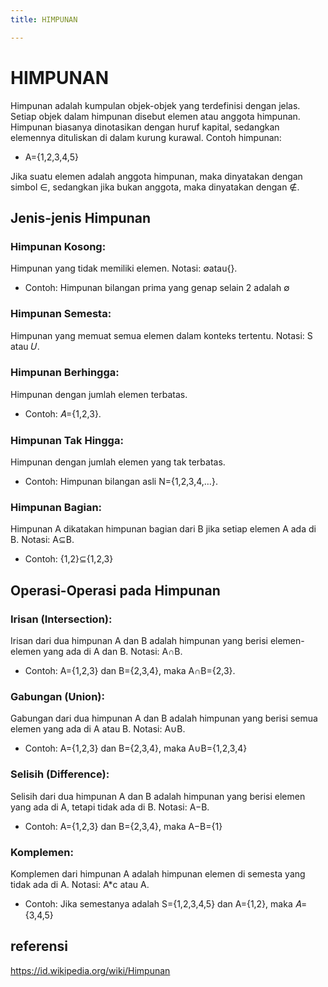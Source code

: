 ```yaml
---
title: HIMPUNAN

---
```


# HIMPUNAN
Himpunan adalah kumpulan objek-objek yang terdefinisi dengan jelas. Setiap objek dalam himpunan disebut elemen atau anggota himpunan. Himpunan biasanya dinotasikan dengan huruf kapital, sedangkan elemennya dituliskan di dalam kurung kurawal. Contoh himpunan:
* A={1,2,3,4,5}

Jika suatu elemen adalah anggota himpunan, maka dinyatakan dengan simbol ∈, sedangkan jika bukan anggota, maka dinyatakan dengan ∉.

## Jenis-jenis Himpunan
### Himpunan Kosong: 
Himpunan yang tidak memiliki elemen. Notasi: ∅atau{}.
* Contoh: Himpunan bilangan prima yang genap selain 2 adalah ∅

### Himpunan Semesta: 
Himpunan yang memuat semua elemen dalam konteks tertentu. Notasi: S atau 𝑈.

### Himpunan Berhingga: 
Himpunan dengan jumlah elemen terbatas.
* Contoh: 𝐴={1,2,3}.

### Himpunan Tak Hingga: 
Himpunan dengan jumlah elemen yang tak terbatas.
* Contoh: Himpunan bilangan asli N={1,2,3,4,…}.

### Himpunan Bagian: 
Himpunan A dikatakan himpunan bagian dari B jika setiap elemen A ada di B. Notasi: A⊆B.
* Contoh: {1,2}⊆{1,2,3}

## Operasi-Operasi pada Himpunan
### Irisan (Intersection): 
Irisan dari dua himpunan A dan B adalah himpunan yang berisi elemen-elemen yang ada di A dan B. Notasi: A∩B.
* Contoh: A={1,2,3} dan B={2,3,4}, maka A∩B={2,3}.

### Gabungan (Union): 
Gabungan dari dua himpunan A dan B adalah himpunan yang berisi semua elemen yang ada di A atau B. Notasi: A∪B.
* Contoh: A={1,2,3} dan B={2,3,4}, maka A∪B={1,2,3,4}

### Selisih (Difference): 
Selisih dari dua himpunan A dan B adalah himpunan yang berisi elemen yang ada di A, tetapi tidak ada di B. Notasi: 
A−B.
* Contoh: A={1,2,3} dan B={2,3,4}, maka A−B={1}

### Komplemen: 
Komplemen dari himpunan A adalah himpunan elemen di semesta yang tidak ada di A. Notasi: A*c atau A.
* Contoh: Jika semestanya adalah S={1,2,3,4,5} dan A={1,2}, maka 𝐴={3,4,5}
  


## referensi
https://id.wikipedia.org/wiki/Himpunan
